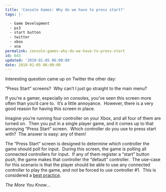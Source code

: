 ```yaml
---
title: 'Console Games: Why do we have to press start?'
tags: |-

  - Game Development
  - ps3
  - start button
  - twitter
  - xbox
  - xna
permalink: console-games-why-do-we-have-to-press-start
id: 643
updated: '2010-01-05 06:00:00'
date: 2010-01-05 06:00:00
---
```


<p>Interesting question came up on Twitter the other day:</p>  <p>“Press Start” screens?&#160; Why can’t I just go straight to the main menu?</p>  <p>If you’re a gamer, especially on consoles, you’ve seen this screen more often than you’d care to.&#160; It’s a little annoyance.&#160; However, there is a very good reason for having this screen in place.</p>  <p>Imagine you’re running four controller on your Xbox, and all four of them are turned on.&#160; Then you put in a single player game, and it comes up to that annoying “Press Start” screen.&#160; Which controller do you use to press start with?&#160; The answer is easy: any of them!</p>  <p>The “Press Start” screen is designed to determine which controller the game should poll for input.&#160; During this screen, the game is polling all connected controllers for input.&#160; If any of them register a “start” button push, the game makes that controller the “default” controller.&#160; The use-case for this scenario is that the player should be able to use any connected controller to play the game, and not be forced to use controller #1.&#160; This is considered a <a href="http://creators.xna.com/en-US/education/bestpractices">best practice</a>.</p>  <p><em>The More You Know</em>…</p>  <div style="padding-bottom: 0px; margin: 0px; padding-left: 0px; padding-right: 0px; display: inline; float: none; padding-top: 0px" id="scid:C16BAC14-9A3D-4c50-9394-FBFEF7A93539:5f86861a-8375-4d01-bfaa-da47b46c611a" class="wlWriterEditableSmartContent"><!--dotnetkickit--></div>